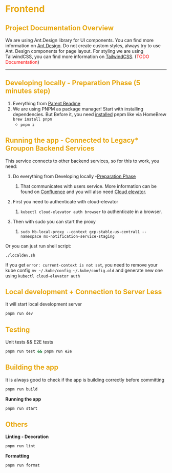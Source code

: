 # <font color="#e8a913">Frontend</font>

## <font color="#e8a913">Project Documentation Overview</font>

We are using Ant.Design library for UI components. 
You can find more information on [Ant.Design](https://ant.design/components/overview/). 
Do not create custom styles, always try to use Ant. Design components for page layout. 
For styling we are using TailwindCSS, you can find more information on [TailwindCSS](https://tailwindcss.com/docs).
(<font color="#ff0000">TODO Documentation</font>)

---
## <font color="#e8a913">Developing locally - Preparation Phase  (5 minutes step)</font>

1) Everything from [Parent Readme](../README.md)
2) We are using PNPM as package manager! Start with installing dependencies. But Before it, you need [installed](https://pnpm.io/installation) pnpm like via HomeBrew `brew install pnpm`
    - `pnpm i`

## <font color="#e8a913">Running the app - Connected to Legacy* Groupon Backend Services</font>
This service connects to other backend services, so for this to work,
you need: 
1) Do everything from Developing locally -[Preparation Phase](../README.md)
   1) That communicates with users service. More information can be found on [Confluence](https://groupondev.atlassian.net/wiki/spaces/JTIER/pages/37735732357/Running+Locally) 
   and you will also need [Cloud elevator](https://groupondev.atlassian.net/wiki/spaces/IS/pages/80352510009/Installing+Cloud-elevator+and+Port+Forwarding).

2) First you need to authenticate with cloud-elevator
   1) `kubectl cloud-elevator auth browser` to authenticate in a browser.

3) Then with sudo you can start the proxy
   1) `sudo hb-local-proxy --context gcp-stable-us-central1 --namespace mx-notification-service-staging`

Or you can just run shell script:

`./localdev.sh`

If you get `error: current-context is not set`, you need to remove your kube config `mv ~/.kube/config ~/.kube/config.old` and generate new one using `kubectl cloud-elevator auth`


## <font color="#e8a913">Local development + Connection to Server Less</font>

It will start local development server
```bash
pnpm run dev
```

## <font color="#e8a913">Testing</font> 
Unit tests && E2E tests
```bash
pnpm run test && pnpm run e2e
```

## <font color="#e8a913">Building the app</font>
It is always good to check if the app is building correctly before committing
```bash
pnpm run build
```

**Running the app**
```bash
pnpm run start
```

## <font color="#e8a913">Others</font>

**Linting - Decoration**
```bash
pnpm run lint
```

**Formatting**
```bash
pnpm run format
```
